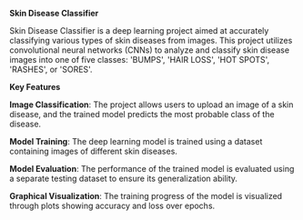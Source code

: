 
**Skin Disease Classifier**

Skin Disease Classifier is a deep learning project aimed at accurately classifying various types of skin diseases from images. 
This project utilizes convolutional neural networks (CNNs) to analyze and classify skin disease images into one of five classes: 
'BUMPS', 'HAIR LOSS', 'HOT SPOTS', 'RASHES', or 'SORES'.

**Key Features**

**Image Classification**: 
The project allows users to upload an image of a skin disease, and the trained model predicts the most probable class of the disease.

**Model Training**: 
The deep learning model is trained using a dataset containing images of different skin diseases.

**Model Evaluation**: 
The performance of the trained model is evaluated using a separate testing dataset to ensure its generalization ability.

**Graphical Visualization**: 
The training progress of the model is visualized through plots showing accuracy and loss over epochs.
